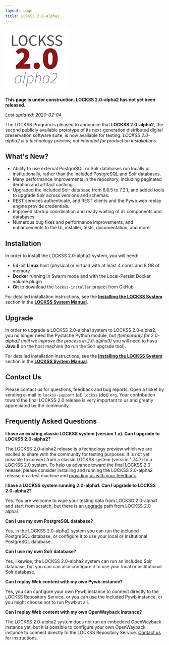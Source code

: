 ```yaml
---
layout: page
title: LOCKSS 2.0-alpha2
---
```


![LOCKSS 2.0-alpha](/images/lockss-2.0-alpha2_200.png)

**This page is under construction. LOCKSS 2.0-alpha2 has not yet been released.**

*Last updated: 2020-02-04*

The LOCKSS Program is pleased to announce that **LOCKSS 2.0-alpha2**, the second publicly available prototype of its next-generation distributed digital preservation software suite, is now available for testing. *LOCKSS 2.0-alpha2 is a technology preview, not intended for production installations.*

## What's New?

*   Ability to use external PostgreSQL or Solr databases run locally or institutionally, rather than the included PostgreSQL and Solr databases.
*   Many performance improvements in the repository, including paginated iteration and artifact caching.
*   Upgraded the included Solr database from 6.6.5 to 7.2.1, and added tools to upgrade Solr across versions and schemas.
*   REST services authenticate, and REST clients and the Pywb web replay engine provide credentials.
*   Improved startup coordination and ready waiting of all components and databases.
*   Numerous bug fixes and performance improvements, and enhancements to the UI, installer, tests, documentation, and more.

## Installation

In order to install the LOCKSS 2.0-alpha2 system, you will need:

*   64-bit **Linux** host (physical or virtual) with at least 4 cores and 8 GB of memory
*   **Docker** running in Swarm mode and with the Local-Persist Docker volume plugin
*   **Git** to download the `lockss-installer` project from GitHub

For detailed installation instructions, see the [**Installing the LOCKSS System**](../manual/2.0-alpha2/installing) section in the [**LOCKSS System Manual**](../manual/2.0-alpha2).

## Upgrade

In order to upgrade a LOCKSS 2.0-alpha1 system to LOCKSS 2.0-alpha2, you no longer need the Pystache Python module, but *(temporarily for 2.0-alpha2 until we improve the process in 2.0-alpha3)* you will need to hava **Java 8** on the host machine (to run the Solr upgrade tool).

For detailed installation instructions, see the [**Installing the LOCKSS System**](../manual/2.0-alpha2/upgrading) section in the [**LOCKSS System Manual**](../manual/2.0-alpha2).

## Contact Us

Please contact us for questions, feedback and bug reports. Open a ticket by sending e-mail to `lockss-support` (at) `lockss` (dot) `org`. Your contribution toward the final LOCKSS 2.0 release is very important to us and greatly appreciated by the community.

## Frequently Asked Questions

**I have an existing classic LOCKSS system (version 1.x). Can I upgrade to LOCKSS 2.0-alpha2?**

The LOCKSS 2.0-alpha2 release is a technology preview which we are excited to share with the community for testing purposes. It is not yet possible to convert from a classic LOCKSS system (version 1.74.7) to a LOCKSS 2.0 system. To help us advance toward the final LOCKSS 2.0 release, please consider installing and running the LOCKSS 2.0-alpha2 release on a test machine and [providing us with your feedback](#contact-us).

**I have a LOCKSS system running 2.0-alpha1. Can I upgrade to LOCKSS 2.0-alpha2?**

Yes. You are welcome to wipe your testing data from LOCKSO 2.0-alpha1 and start from scratch, but there is an [upgrade](#upgrade) path from LOCKSS 2.0-alpha1.

**Can I use my own PostgreSQL database?**

Yes, in the LOCKSS 2.0-alpha2 system you can run the included PostgreSQL database, or configure it to use your local or insitutional PostgreSQL database.

**Can I use my own Solr database?**

Yes, likewise, the LOCKSS 2.0-alpha2 system can run an included Solr database, but you can can also configure it to use your local or institutional Solr database.

**Can I replay Web content with my own Pywb instance?**

Yes, you can configure your own Pywb instance to connect directly to the LOCKSS Repository Service, or you can use the included Pywb instance, or you might choose not to run Pywb at all.

**Can I replay Web content with my own OpenWayback instance?**

The LOCKSS 2.0-alpha2 system does not run an embedded OpenWayback instance yet, but it is possible to configure your own OpenWayback instance to connect directly to the LOCKSS Repository Service. [Contact us](#contact-us) for instructions.
